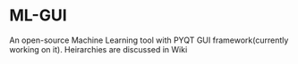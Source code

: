 # ML-GUI
An open-source Machine Learning tool with PYQT GUI framework(currently working on it).
Heirarchies are discussed in Wiki
